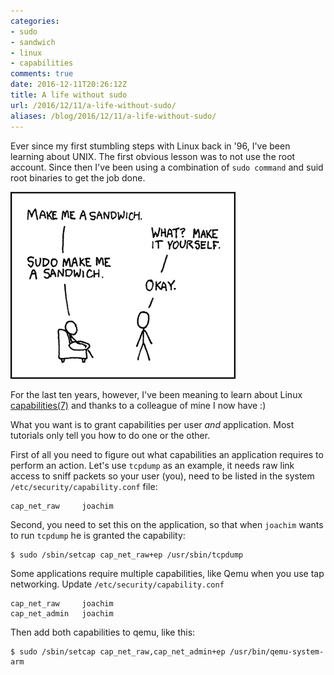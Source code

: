 ```yaml
---
categories:
- sudo
- sandwich
- linux
- capabilities
comments: true
date: 2016-12-11T20:26:12Z
title: A life without sudo
url: /2016/12/11/a-life-without-sudo/
aliases: /blog/2016/12/11/a-life-without-sudo/
---
```


Ever since my first stumbling steps with Linux back in '96, I've been
learning about UNIX.  The first obvious lesson was to not use the root
account.  Since then I've been using a combination of `sudo command` and
suid root binaries to get the job done.

[![sudo make me a sandwich](/images/sandwich.png)](https://xkcd.com/149/)

For the last ten years, however, I've been meaning to learn about Linux
[capabilities(7)](http://man7.org/linux/man-pages/man7/capabilities.7.html)
and thanks to a colleague of mine I now have :)

What you want is to grant capabilities per user *and* application.  Most
tutorials only tell you how to do one or the other.

First of all you need to figure out what capabilities an application
requires to perform an action.  Let's use `tcpdump` as an example, it
needs raw link access to sniff packets so your user (you), need to be
listed in the system `/etc/security/capability.conf` file:

    cap_net_raw     joachim

Second, you need to set this on the application, so that when `joachim`
wants to run `tcpdump` he is granted the capability:

    $ sudo /sbin/setcap cap_net_raw+ep /usr/sbin/tcpdump

Some applications require multiple capabilities, like Qemu when you use
tap networking.  Update `/etc/security/capability.conf`

    cap_net_raw     joachim
    cap_net_admin   joachim

Then add both capabilities to qemu, like this:

    $ sudo /sbin/setcap cap_net_raw,cap_net_admin+ep /usr/bin/qemu-system-arm

<!--
  -- Local Variables:
  -- mode: markdown
  -- End:
  -->
